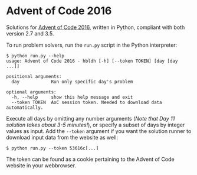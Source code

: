 # Advent of Code 2016

Solutions for [Advent of Code 2016](https://adventofcode.com/2016), written
in Python, compliant with both version 2.7 and 3.5.

To run problem solvers, run the `run.py` script in the Python interpreter:

```
$ python run.py --help
usage: Advent of Code 2016 - hbldh [-h] [--token TOKEN] [day [day ...]]

positional arguments:
  day            Run only specific day's problem

optional arguments:
  -h, --help     show this help message and exit
  --token TOKEN  AoC session token. Needed to download data automatically.
```

Execute all days by omitting any number arguments 
(*Note that Day 11 solution takes about 3-5 minutes!*), or specify a subset of
days by integer values as input. Add the `--token` argument if you want the
solution runner to download input data from the website as well:

```shell
$ python run.py --token 53616c[...]
```

The token can be found as a cookie pertaining to the Advent of Code website 
in your webbrowser. 

